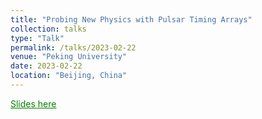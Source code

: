 ```yaml
---
title: "Probing New Physics with Pulsar Timing Arrays"
collection: talks
type: "Talk"
permalink: /talks/2023-02-22
venue: "Peking University"
date: 2023-02-22
location: "Beijing, China"
---
```

<a href="./slides/2023-02-22.pdf" style="color: green; text-decoration: underline;">Slides here</a>
